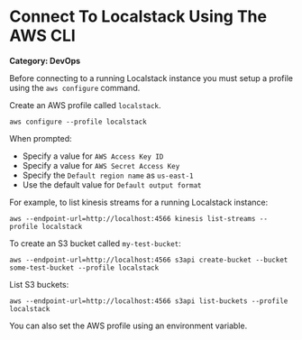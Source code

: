 # Connect To Localstack Using The AWS CLI

__Category: DevOps__

Before connecting to a running Localstack instance you must setup a profile using the `aws configure` command.

Create an AWS profile called `localstack`. 


```shell
aws configure --profile localstack
```

When prompted: 

* Specify a value for `AWS Access Key ID`
* Specify a value for `AWS Secret Access Key`
* Specify the `Default region name` as `us-east-1`
* Use the default value for `Default output format`

For example, to list kinesis streams for a running Localstack instance:

```shell
aws --endpoint-url=http://localhost:4566 kinesis list-streams --profile localstack
```

To create an S3 bucket called `my-test-bucket`:

```shell
aws --endpoint-url=http://localhost:4566 s3api create-bucket --bucket some-test-bucket --profile localstack
```

List S3 buckets:

```shell
aws --endpoint-url=http://localhost:4566 s3api list-buckets --profile localstack
```

You can also set the AWS profile using an environment variable.
